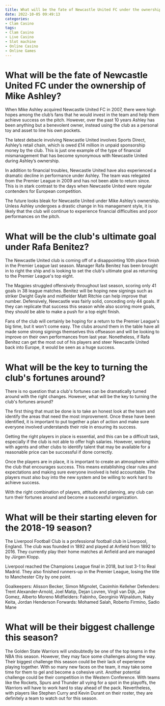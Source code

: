 ```yaml
---
title: What will be the fate of Newcastle United FC under the ownership of Mike Ashley
date: 2022-10-05 09:49:13
categories:
- Clam Casino
tags:
- Clam Casino
- Live Casino
- Slot machine
- Online Casino
- Online Games
---
```



#  What will be the fate of Newcastle United FC under the ownership of Mike Ashley?

When Mike Ashley acquired Newcastle United FC in 2007, there were high hopes among the club’s fans that he would invest in the team and help them achieve success on the pitch. However, over the past 10 years Ashley has been anything but a benevolent owner, instead using the club as a personal toy and asset to line his own pockets.

The latest debacle involving Newcastle United involves Sports Direct, Ashley’s retail chain, which is owed £14 million in unpaid sponsorship money by the club. This is just one example of the type of financial mismanagement that has become synonymous with Newcastle United during Ashley’s ownership.

In addition to financial troubles, Newcastle United have also experienced a dramatic decline in performance under Ashley. The team was relegated from the Premier League in 2009 and has not been able to return since. This is in stark contrast to the days when Newcastle United were regular contenders for European competition.

The future looks bleak for Newcastle United under Mike Ashley’s ownership. Unless Ashley undergoes a drastic change in his management style, it is likely that the club will continue to experience financial difficulties and poor performances on the pitch.

#  What will be the club's ultimate goal under Rafa Benitez?

The Newcastle United club is coming off of a disappointing 10th place finish in the Premier League last season. Manager Rafa Benitez has been brought in to right the ship and is looking to set the club's ultimate goal as returning to the Premier League's top eight.

The Magpies struggled offensively throughout last season, scoring only 41 goals in 38 league matches. Benitez will be hoping new signings such as striker Dwight Gayle and midfielder Matt Ritchie can help improve that number. Defensively, Newcastle was fairly solid, conceding only 44 goals. If they can replicate that success this season while also scoring more goals, they should be able to make a push for a top eight finish.

Fans of the club will certainly be hoping for a return to the Premier League's big time, but it won't come easy. The clubs around them in the table have all made some strong signings themselves this offseason and will be looking to improve on their own performances from last year. Nonetheless, if Rafa Benitez can get the most out of his players and steer Newcastle United back into Europe, it would be seen as a huge success.

#  What will be the key to turning the club's fortunes around?

There is no question that a club's fortunes can be dramatically turned around with the right changes. However, what will be the key to turning the club's fortunes around?

The first thing that must be done is to take an honest look at the team and identify the areas that need the most improvement. Once these have been identified, it is important to put together a plan of action and make sure everyone involved understands their role in ensuring its success.

Getting the right players in place is essential, and this can be a difficult task, especially if the club is not able to offer high salaries. However, working with agents and other clubs to identify talent that may be available for a reasonable price can be successful if done correctly.

Once the players are in place, it is important to create an atmosphere within the club that encourages success. This means establishing clear rules and expectations and making sure everyone involved is held accountable. The players must also buy into the new system and be willing to work hard to achieve success.

With the right combination of players, attitude and planning, any club can turn their fortunes around and become a successful organization.

#  What will be their starting eleven for the 2018-19 season?

The Liverpool Football Club is a professional football club in Liverpool, England. The club was founded in 1892 and played at Anfield from 1892 to 2016. They currently play their home matches at Anfield and are managed by Jürgen Klopp.

Liverpool reached the Champions League final in 2018, but lost 3-1 to Real Madrid. They also finished runners-up in the Premier League, losing the title to Manchester City by one point.

Goalkeepers: Alisson Becker, Simon Mignolet, Caoimhin Kelleher
Defenders: Trent Alexander-Arnold, Joel Matip, Dejan Lovren, Virgil van Dijk, Joe Gomez, Alberto Moreno
Midfielders: Fabinho, Georginio Wijnaldum, Naby Keita, Jordan Henderson
Forwards: Mohamed Salah, Roberto Firmino, Sadio Mane

#  What will be their biggest challenge this season?

The Golden State Warriors will undoubtedly be one of the top teams in the NBA this season. However, they may face some challenges along the way. Their biggest challenge this season could be their lack of experience playing together. With so many new faces on the team, it may take some time for them to gel and become a cohesive unit. Another potential challenge could be their competition in the Western Conference. With teams like the Rockets, Spurs and Thunder all vying for a spot in the playoffs, the Warriors will have to work hard to stay ahead of the pack. Nevertheless, with players like Stephen Curry and Kevin Durant on their roster, they are definitely a team to watch out for this season.
